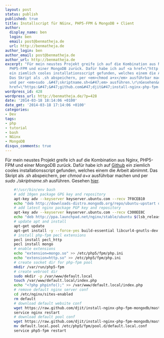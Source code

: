 ```yaml
---
layout: post
status: publish
published: true
title: Installscript für NGinx, PHP5-FPM & MongoDB + Client
author:
  display_name: ben
  login: ben
  email: post@benmatheja.de
  url: http://benmatheja.de
author_login: ben
author_email: post@benmatheja.de
author_url: http://benmatheja.de
excerpt: "Für mein neustes Projekt greife ich auf die Kombination aus Nginx,
  PHP5-FPM und einer MongoDB zurück. Dafür habe ich auf <a href=\"http://www.github.com\">Github</a>
  ein ziemlich cooles installationsscript gefunden, welches einem die Arbeit abnimmt.
  Das Skript als .sh abspeichern, per <em>chmod a+x</em> ausführbar machen
  und per <em>sudo .&#47;skriptname.sh<&#47;em> ausführen.\r\nGesehen&nbsp;<a
  href=\"https:&#47;&#47;github.com&#47;djit&#47;install-nginx-php-fpm-mongodb\">hier<&#47;a>.\r\n\r\n"
wordpress_id: 428
wordpress_url: http://benmatheja.de/?p=428
date: '2014-03-18 18:14:06 +0100'
date_gmt: '2014-03-18 17:14:06 +0100'
categories:
- Dev
tags:
- php
- tutorial
- bash
- NGinx
- MongoDB
disqus_comments: true
---
```

Für mein neustes Projekt greife ich auf die Kombination aus Nginx, PHP5-FPM und einer MongoDB zurück. Dafür habe ich auf <a href="http://www.github.com">Github</a> ein ziemlich cooles installationsscript gefunden, welches einem die Arbeit abnimmt. Das Skript als .sh abspeichern, per <em>chmod a+x</em> ausführbar machen und per <em>sudo ./skriptname.sh</em> ausführen.
Gesehen&nbsp;<a href="https://github.com/djit/install-nginx-php-fpm-mongodb">hier</a>.

```bash
	#!/usr/bin/env bash
	# add 10gen package GPG key and repository
	apt-key adv --keyserver keyserver.ubuntu.com --recv 7F0CEB10
	echo "deb http://downloads-distro.mongodb.org/repo/ubuntu-upstart dist 10gen" >> /etc/apt/sources.list
	# add latest nginx package PGP key and repository
	apt-key adv --keyserver keyserver.ubuntu.com --recv C300EE8C
	echo "deb http://ppa.launchpad.net/nginx/stable/ubuntu $(lsb_release -cs) main" >> /etc/apt/sources.list
	# update apt and install
	apt-get update
	apt-get install -y --force-yes build-essential libcurl4-gnutls-dev php5-fpm php5-dev php-pear php5-cli php5-curl php5-mcrypt php5-gd nginx mongodb-10gen git
	# install php-fpm pecl extensions
	pecl install pecl_http
	pecl install mongo
	# enable extensions
	echo "extension=mongo.so" >> /etc/php5/fpm/php.ini
	echo "extension=http.so" >> /etc/php5/fpm/php.ini
	# create socket dir for php-fpm pool
	mkdir /var/run/php5-fpm
	# create webroot dir
	sudo mkdir -p /var/www/default.local
	touch /var/www/default.local/index.php
	echo "<?php phpinfo();" >> /var/www/default.local/index.php
	# remove default nginx server conf
	cd /etc/nginx/sites-enabled
	rm default
	# download default website conf
	wget https://raw.github.com/djit/install-nginx-php-fpm-mongodb/master/default.local.conf
	service nginx restart
	# download default pool conf
	wget https://raw.github.com/djit/install-nginx-php-fpm-mongodb/master/default.local.pool
	mv default.local.pool /etc/php5/fpm/pool.d/default.local.conf
	service php5-fpm restart
```

